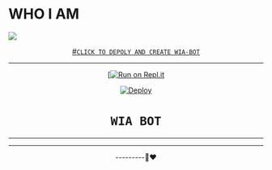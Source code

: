 # WHO I AM

<img
        src="https://i.imgur.com/Iag22tM.jpeg"
        />
    </a>
</p>
<div align="center">
  <p align="center">
  <a href="<img src="https://i.imgur.com/Iag22tM.jpeg
WhatsApp Bot












#`CLICK TO DEPOLY AND CREATE WIA-BOT`




---------------------------------








[![Run on Repl.it](https://repl.it/badge/github/quiec/whatsAlfa)


[![Deploy](https://www.herokucdn.com/deploy/button.svg)](https://replit.com/badge/github/WIA-BOT/whatsapp-bot)










# ```WIA BOT```



-------



----------




---------🙂❤️
